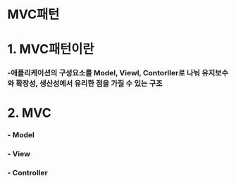 # MVC패턴
# 1. MVC패턴이란
### -애플리케이션의 구성요소를 Model, Viewl, Contorller로 나눠 유지보수와 확장성, 생산성에서 유리한 점을 가질 수 있는 구조
# 2. MVC
### - Model
### - View
### - Controller
